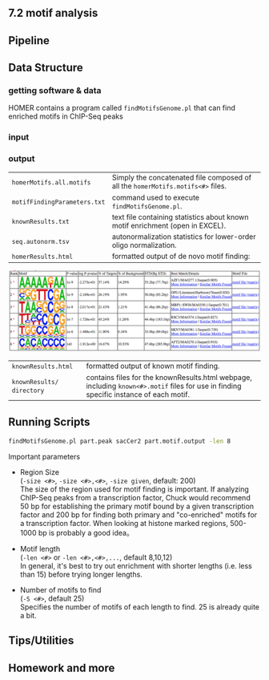 
## 7.2 motif analysis

## Pipeline

## Data Structure

### getting software & data

HOMER contains a program called `findMotifsGenome.pl` that can find enriched motifs in ChIP-Seq peaks

### input

### output

|                              |                                                                               |
|------------------------------|-------------------------------------------------------------------------------|
| `homerMotifs.all.motifs`     | Simply the concatenated file composed of all the `homerMotifs.motifs<#>` files. |
| `motifFindingParameters.txt` | command used to execute `findMotifsGenome.pl`.                                  |
| `knownResults.txt`           | text file containing statistics about known motif enrichment (open in EXCEL). |
| `seq.autonorm.tsv`           | autonormalization statistics for lower-order oligo normalization.             |
| `homerResults.html`          | formatted output of de novo motif finding:                                    |


![](../.gitbook/assets/chipseq-motif-output.png)

|                          |                                                                                                                                             |
|---------------------------|---------------------------------------------------------------------------------------------------------------------------------------------|
| `knownResults.html`       | formatted output of known motif finding.                                                                                                    |
| `knownResults/ directory` | contains files for the knownResults.html webpage, including `known<#>.motif` files for use in finding specific instance of each motif. |


## Running Scripts

```bash
findMotifsGenome.pl part.peak sacCer2 part.motif.output -len 8
```

Important parameters


- Region Size  
  (`-size <#>`, `-size <#>,<#>`, `-size given`, default: 200)  
  The size of the region used for motif finding is important.  If analyzing 
      ChIP-Seq peaks from a transcription factor, Chuck would recommend 50 bp 
      for establishing the primary motif bound by a given transcription factor 
      and 200 bp for finding both primary and "co-enriched" motifs for a 
      transcription factor.  When looking at histone marked regions, 500-1000 bp
      is probably a good idea。

- Motif length  
  (`-len <#>` or `-len <#>,<#>,...`, default 8,10,12)   
  In general, it's best to try out enrichment with shorter lengths 
      (i.e. less than 15) before trying longer lengths.

- Number of motifs to find  
  (`-S <#>`, default 25)  
  Specifies the number of motifs of each length to find. 25 is already quite a bit.

## Tips/Utilities

## Homework and more





